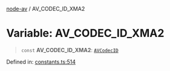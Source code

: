 [node-av](../globals.md) / AV\_CODEC\_ID\_XMA2

# Variable: AV\_CODEC\_ID\_XMA2

> `const` **AV\_CODEC\_ID\_XMA2**: [`AVCodecID`](../type-aliases/AVCodecID.md)

Defined in: [constants.ts:514](https://github.com/seydx/av/blob/f8631fc881b394300b1479f511d55cf1c370a87f/src/constants/constants.ts#L514)
